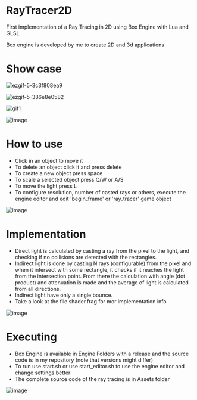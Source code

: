 # RayTracer2D

First implementation of a Ray Tracing in 2D using Box Engine with Lua and GLSL

Box engine is developed by me to create 2D and 3d applications

# Show case

![ezgif-5-3c3f808ea9](https://github.com/RodrigoPAml/RayTracer2D/assets/41243039/16672cc7-eecc-4122-853e-a39805f39d06)

![ezgif-5-386e8e0582](https://github.com/RodrigoPAml/RayTracer2D/assets/41243039/a9ac4be1-9bad-4b85-b388-6e76e238fad3)

![gif1](https://github.com/RodrigoPAml/RayTracer2D/assets/41243039/5c67320f-d735-4f97-9b50-5cbb4f18c266)

![image](https://github.com/RodrigoPAml/RayTracer2D/assets/41243039/85e6949d-7108-46ae-8ebc-3b619d1cf85a)

# How to use

- Click in an object to move it
- To delete an object click it and press delete
- To create a new object press space
- To scale a selected object press Q/W or A/S
- To move the light press L
- To configure resolution, number of casted rays or others, execute the engine editor and edit 'begin_frame' or 'ray_tracer' game object

![image](https://github.com/RodrigoPAml/RayTracer2D/assets/41243039/f37406c1-749b-48fa-ba5d-72bdda7ed89a)

# Implementation

- Direct light is calculated by casting a ray from the pixel to the light, and checking if no collisions are detected with the rectangles.
- Indirect light is done by casting N rays (configurable) from the pixel and when it intersect with some rectangle, it checks if it reaches the light from the intersection point. From there the calculation with angle (dot product) and attenuation is made and the average of light is calculated from all directions.
- Indirect light have only a single bounce.
- Take a look at the file shader.frag for mor implementation info
  
![image](https://github.com/RodrigoPAml/RayTracer2D/assets/41243039/4b16a707-dd52-4737-aaf1-3fed438a045d)

# Executing

- Box Engine is available in Engine Folders with a release and the source code is in my repository (note that versions might differ)
- To run use start.sh or use start_editor.sh to use the engine editor and change settings better
- The complete source code of the ray tracing is in Assets folder

![image](https://github.com/RodrigoPAml/RayTracer2D/assets/41243039/2f866ba6-1e36-4368-b2ab-bd5389c997fc)

